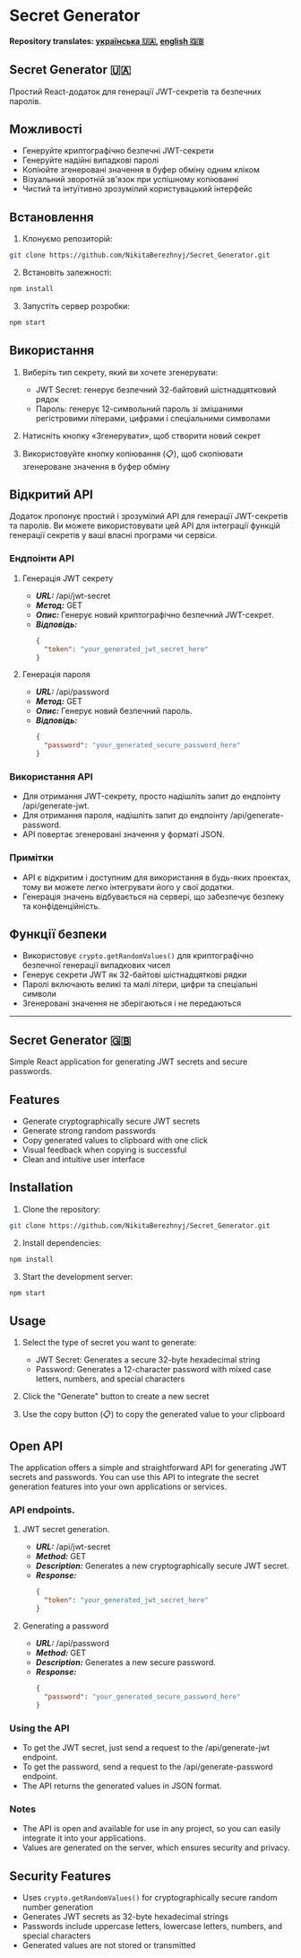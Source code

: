 # Secret Generator

#### Repository translates: [українська :ukraine:](#secret-generator-ukraine), [english :uk:](#secret-generator-uk)

## Secret Generator :ukraine:

Простий React-додаток для генерації JWT-секретів та безпечних паролів.

## Можливості

- Генеруйте криптографічно безпечні JWT-секрети
- Генеруйте надійні випадкові паролі
- Копіюйте згенеровані значення в буфер обміну одним кліком
- Візуальний зворотній зв'язок при успішному копіюванні
- Чистий та інтуїтивно зрозумілий користувацький інтерфейс

## Встановлення

1. Клонуємо репозиторій:

```bash
git clone https://github.com/NikitaBerezhnyj/Secret_Generator.git
```

2. Встановіть залежності:

```bash
npm install
```

3. Запустіть сервер розробки:

```bash
npm start
```

## Використання

1. Виберіть тип секрету, який ви хочете згенерувати:

   - JWT Secret: генерує безпечний 32-байтовий шістнадцятковий рядок
   - Пароль: генерує 12-символьний пароль зі змішаними регістровими літерами, цифрами і спеціальними символами

2. Натисніть кнопку «Згенерувати», щоб створити новий секрет

3. Використовуйте кнопку копіювання (📋), щоб скопіювати згенероване значення в буфер обміну

## Відкритий API

Додаток пропонує простий і зрозумілий API для генерації JWT-секретів та паролів. Ви можете використовувати цей API для інтеграції функцій генерації секретів у ваші власні програми чи сервіси.

### Ендпоінти API

1. Генерація JWT секрету

   - **_URL:_** /api/jwt-secret
   - **_Метод:_** GET
   - **_Опис:_** Генерує новий криптографічно безпечний JWT-секрет.
   - **_Відповідь:_**
     ```json
     {
       "token": "your_generated_jwt_secret_here"
     }
     ```

2. Генерація пароля

   - **_URL:_** /api/password
   - **_Метод:_** GET
   - **_Опис:_** Генерує новий безпечний пароль.
   - **_Відповідь:_**
     ```json
     {
       "password": "your_generated_secure_password_here"
     }
     ```

### Використання API

- Для отримання JWT-секрету, просто надішліть запит до ендпоінту /api/generate-jwt.
- Для отримання пароля, надішліть запит до ендпоінту /api/generate-password.
- API повертає згенеровані значення у форматі JSON.

### Примітки

- API є відкритим і доступним для використання в будь-яких проектах, тому ви можете легко інтегрувати його у свої додатки.
- Генерація значень відбувається на сервері, що забезпечує безпеку та конфіденційність.

## Функції безпеки

- Використовує `crypto.getRandomValues()` для криптографічно безпечної генерації випадкових чисел
- Генерує секрети JWT як 32-байтові шістнадцяткові рядки
- Паролі включають великі та малі літери, цифри та спеціальні символи
- Згенеровані значення не зберігаються і не передаються

---

## Secret Generator :uk:

Simple React application for generating JWT secrets and secure passwords.

## Features

- Generate cryptographically secure JWT secrets
- Generate strong random passwords
- Copy generated values to clipboard with one click
- Visual feedback when copying is successful
- Clean and intuitive user interface

## Installation

1. Clone the repository:

```bash
git clone https://github.com/NikitaBerezhnyj/Secret_Generator.git
```

2. Install dependencies:

```bash
npm install
```

3. Start the development server:

```bash
npm start
```

## Usage

1. Select the type of secret you want to generate:

   - JWT Secret: Generates a secure 32-byte hexadecimal string
   - Password: Generates a 12-character password with mixed case letters, numbers, and special characters

2. Click the "Generate" button to create a new secret

3. Use the copy button (📋) to copy the generated value to your clipboard

## Open API

The application offers a simple and straightforward API for generating JWT secrets and passwords. You can use this API to integrate the secret generation features into your own applications or services.

### API endpoints.

1. JWT secret generation.

   - **_URL:_** /api/jwt-secret
   - **_Method:_** GET
   - **_Description:_** Generates a new cryptographically secure JWT secret.
   - **_Response:_**
     ```json
     {
       "token": "your_generated_jwt_secret_here"
     }
     ```

2. Generating a password

   - **_URL:_** /api/password
   - **_Method:_** GET
   - **_Description:_** Generates a new secure password.
   - **_Response:_**
     ```json
     {
       "password": "your_generated_secure_password_here"
     }
     ```

### Using the API

- To get the JWT secret, just send a request to the /api/generate-jwt endpoint.
- To get the password, send a request to the /api/generate-password endpoint.
- The API returns the generated values in JSON format.

### Notes

- The API is open and available for use in any project, so you can easily integrate it into your applications.
- Values are generated on the server, which ensures security and privacy.

## Security Features

- Uses `crypto.getRandomValues()` for cryptographically secure random number generation
- Generates JWT secrets as 32-byte hexadecimal strings
- Passwords include uppercase letters, lowercase letters, numbers, and special characters
- Generated values are not stored or transmitted
